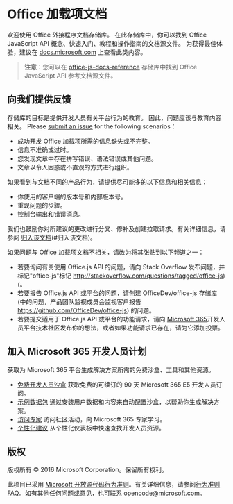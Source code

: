 # <a name="office-add-ins-documentation"></a>Office 加载项文档

欢迎使用 Office 外接程序文档存储库。 在此存储库中，你可以找到 Office JavaScript API 概念、快速入门、教程和操作指南的文档源文件。 为获得最佳体验，建议在 [docs.microsoft.com](https://docs.microsoft.com/office/dev/add-ins) 上查看此类内容。

> **注意**：您可以在 [office-js-docs-reference](https://github.com/OfficeDev/office-js-docs-reference) 存储库中找到 Office JavaScript API 参考文档源文件。

## <a name="give-us-your-feedback"></a>向我们提供反馈

存储库的目标是提供开发人员有关平台行为的教育。 因此，问题应该与教育内容相关。 Please [submit an issue](https://github.com/OfficeDev/office-js-docs-pr/issues) for the following scenarios：

- 成功开发 Office 加载项所需的信息缺失或不完整。
- 信息不准确或过时。
- 您发现文章中存在拼写错误、语法错误或其他问题。
- 文章以令人困惑或不直观的方式进行组织。

如果看到与文档不同的产品行为，请提供尽可能多的以下信息和相关信息：

- 你使用的客户端的版本号和内部版本号。
- 重现问题的步骤。
- 控制台输出和错误消息。

我们也鼓励你对所建议的更改进行分叉、修补及创建拉取请求。有关详细信息，请参阅 [归入该文档](Contributing.md)(#归入该文档)。

如果问题与 Office 加载项文档不相关，请改为将其张贴到以下频道之一：

- 若要询问有关使用 Office.js API 的问题，请向 Stack Overflow 发布问题，并标记"office-js"标记 http://stackoverflow.com/questions/tagged/office-js) (。
- 若要报告 Office.js API 或平台的问题，请创建 OfficeDev/office-js 存储库 (中的问题，产品团队监视成员会监视客户报告 https://github.com/OfficeDev/office-js) 的问题。
- 若要提交适用于 Office.js API 或平台的功能请求，请向 [Microsoft 365](https://techcommunity.microsoft.com/t5/microsoft-365-developer-platform/idb-p/Microsoft365DeveloperPlatform)开发人员平台技术社区发布你的想法，或者如果功能请求已存在，请为它添加投票。

## <a name="join-the-microsoft-365-developer-program"></a>加入 Microsoft 365 开发人员计划

获取为 Microsoft 365 平台生成解决方案所需的免费沙盒、工具和其他资源。

- [免费开发人员沙盒](https://developer.microsoft.com/microsoft-365/dev-program#Subscription) 获取免费的可续订的 90 天 Microsoft 365 E5 开发人员订阅。
- [示例数据包](https://developer.microsoft.com/microsoft-365/dev-program#Sample) 通过安装用户数据和内容来自动配置沙盒，以帮助你生成解决方案。
- [访问专家](https://developer.microsoft.com/microsoft-365/dev-program#Experts) 访问社区活动，向 Microsoft 365 专家学习。
- [个性化建议](https://developer.microsoft.com/microsoft-365/dev-program#Recommendations) 从个性化仪表板中快速查找开发人员资源。


## <a name="copyright"></a>版权

版权所有 © 2016 Microsoft Corporation。保留所有权利。


此项目已采用 [Microsoft 开放源代码行为准则](https://opensource.microsoft.com/codeofconduct/)。有关详细信息，请参阅[行为准则 FAQ](https://opensource.microsoft.com/codeofconduct/faq/)。如有其他任何问题或意见，也可联系 [opencode@microsoft.com](mailto:opencode@microsoft.com)。
